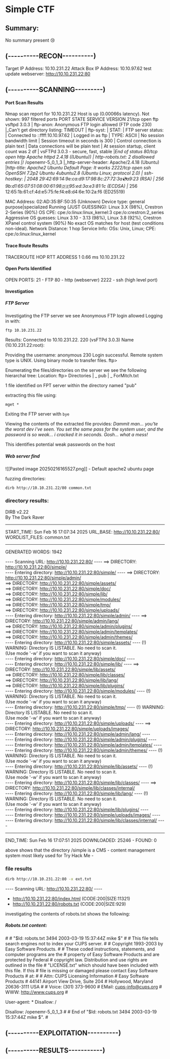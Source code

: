 
# Simple CTF 

## Summary:
No summary present 😢


## (----------RECON----------)
Target IP Address: 10.10.231.22
Attack Box IP Address: 10.10.97.62
test update
webserver: http://10.10.231.22:80

## (----------SCANNING---------)

#### Port Scan Results
Nmap scan report for 10.10.231.22
Host is up (0.00066s latency).
Not shown: 997 filtered ports
PORT     STATE SERVICE VERSION
21/tcp   open  ftp     vsftpd 3.0.3
| ftp-anon: Anonymous FTP login allowed (FTP code 230)
|_Can't get directory listing: TIMEOUT
| ftp-syst: 
|   STAT: 
| FTP server status:
|      Connected to ::ffff:10.10.97.62
|      Logged in as ftp
|      TYPE: ASCII
|      No session bandwidth limit
|      Session timeout in seconds is 300
|      Control connection is plain text
|      Data connections will be plain text
|      At session startup, client count was 2 df
|      vsFTPd 3.0.3 - secure, fast, stable
|_End of status
80/tcp   open  http    Apache httpd 2.4.18 ((Ubuntu))
| http-robots.txt: 2 disallowed entries 
|_/ /openemr-5_0_1_3 
|_http-server-header: Apache/2.4.18 (Ubuntu)
|_http-title: Apache2 Ubuntu Default Page: It works
2222/tcp open  ssh     OpenSSH 7.2p2 Ubuntu 4ubuntu2.8 (Ubuntu Linux; protocol 2.0)
| ssh-hostkey: 
|   2048 29:42:69:14:9e:ca:d9:17:98:8c:27:72:3a:cd:a9:23 (RSA)
|   256 9b:d1:65:07:51:08:00:61:98:de:95:ed:3a:e3:81:1c (ECDSA)
|_  256 12:65:1b:61:cf:4d:e5:75:fe:f4:e8:d4:6e:10:2a:f6 (ED25519)

MAC Address: 02:AD:35:BF:50:35 (Unknown)
Device type: general purpose|specialized
Running (JUST GUESSING): Linux 3.X (98%), Crestron 2-Series (90%)
OS CPE: cpe:/o:linux:linux_kernel:3 cpe:/o:crestron:2_series
Aggressive OS guesses: Linux 3.10 - 3.13 (98%), Linux 3.8 (92%), Crestron XPanel control system (90%)
No exact OS matches for host (test conditions non-ideal).
Network Distance: 1 hop
Service Info: OSs: Unix, Linux; CPE: cpe:/o:linux:linux_kernel

#### Trace Route Results
TRACEROUTE
HOP RTT     ADDRESS
1   0.66 ms 10.10.231.22

#### Open Ports Identified 
OPEN PORTS: 
21 - FTP
80 - http (webserver)
2222 - ssh (high level port)

#### Investigation

##### FTP Server
Investigating the FTP server we see Anonymous FTP login allowed
Logging in with:
```plaintext
ftp 10.10.231.22
```
Results:
Connected to 10.10.231.22.
220 (vsFTPd 3.0.3)
Name (10.10.231.22:root):

Providing the username: anonymous
230 Login successful.
Remote system type is UNIX.
Using binary mode to transfer files.
ftp>

Enumerating the files/directories on the server we see the following hierarchal tree:
Location: ftp> 
Directories
| _ pub
   | _ ForMitch.txt
   
1 file identified on FPT server within the directory named "pub"

extracting this file using:
```plaintext
mget *
```

Exiting the FTP server with `bye`

Viewing the contents of the extracted file provides:
*Dammit man... you'te the worst dev i've seen. You set the same pass for the system user, and the password is so weak... i cracked it in seconds. Gosh... what a mess!*

This identifies potential weak passwords on the host 

##### Web server find
![[Pasted image 20250216165527.png]]
\- Default apache2 ubuntu page 

fuzzing directories:
```plaintext
dirb http://10.10.231.22/80 common.txt
```

### directory results: 

DIRB v2.22    
By The Dark Raver

-----------------

START_TIME: Sun Feb 16 17:07:34 2025
URL_BASE: http://10.10.231.22:80/
WORDLIST_FILES: common.txt

-----------------

GENERATED WORDS: 1942                                                          

---- Scanning URL: http://10.10.231.22:80/ ----
==> DIRECTORY: http://10.10.231.22:80/simple/                                       
---- Entering directory: http://10.10.231.22:80/simple/ ----
==> DIRECTORY: http://10.10.231.22:80/simple/admin/                            
==> DIRECTORY: http://10.10.231.22:80/simple/assets/                           
==> DIRECTORY: http://10.10.231.22:80/simple/doc/                              
==> DIRECTORY: http://10.10.231.22:80/simple/lib/                              
==> DIRECTORY: http://10.10.231.22:80/simple/modules/                          
==> DIRECTORY: http://10.10.231.22:80/simple/tmp/                              
==> DIRECTORY: http://10.10.231.22:80/simple/uploads/                               
---- Entering directory: http://10.10.231.22:80/simple/admin/ ----
==> DIRECTORY: http://10.10.231.22:80/simple/admin/lang/                       
==> DIRECTORY: http://10.10.231.22:80/simple/admin/plugins/                    
==> DIRECTORY: http://10.10.231.22:80/simple/admin/templates/                  
==> DIRECTORY: http://10.10.231.22:80/simple/admin/themes/                        
---- Entering directory: http://10.10.231.22:80/simple/assets/ ----
(!) WARNING: Directory IS LISTABLE. No need to scan it.                        
    (Use mode '-w' if you want to scan it anyway)     
---- Entering directory: http://10.10.231.22:80/simple/doc/ ----    
---- Entering directory: http://10.10.231.22:80/simple/lib/ ----
==> DIRECTORY: http://10.10.231.22:80/simple/lib/assets/                       
==> DIRECTORY: http://10.10.231.22:80/simple/lib/classes/                      
==> DIRECTORY: http://10.10.231.22:80/simple/lib/lang/                         
==> DIRECTORY: http://10.10.231.22:80/simple/lib/plugins/                           
---- Entering directory: http://10.10.231.22:80/simple/modules/ ----
(!) WARNING: Directory IS LISTABLE. No need to scan it.                        
    (Use mode '-w' if you want to scan it anyway)     
---- Entering directory: http://10.10.231.22:80/simple/tmp/ ----
(!) WARNING: Directory IS LISTABLE. No need to scan it.                        
    (Use mode '-w' if you want to scan it anyway)     
---- Entering directory: http://10.10.231.22:80/simple/uploads/ ----
==> DIRECTORY: http://10.10.231.22:80/simple/uploads/images/                        
---- Entering directory: http://10.10.231.22:80/simple/admin/lang/ ----     
---- Entering directory: http://10.10.231.22:80/simple/admin/plugins/ ----     
---- Entering directory: http://10.10.231.22:80/simple/admin/templates/ ----     
---- Entering directory: http://10.10.231.22:80/simple/admin/themes/ ----
(!) WARNING: Directory IS LISTABLE. No need to scan it.                        
    (Use mode '-w' if you want to scan it anyway)   
---- Entering directory: http://10.10.231.22:80/simple/lib/assets/ ----
(!) WARNING: Directory IS LISTABLE. No need to scan it.                        
    (Use mode '-w' if you want to scan it anyway)    
---- Entering directory: http://10.10.231.22:80/simple/lib/classes/ ----
==> DIRECTORY: http://10.10.231.22:80/simple/lib/classes/internal/                
---- Entering directory: http://10.10.231.22:80/simple/lib/lang/ ----
(!) WARNING: Directory IS LISTABLE. No need to scan it.                        
    (Use mode '-w' if you want to scan it anyway)    
---- Entering directory: http://10.10.231.22:80/simple/lib/plugins/ ----    
---- Entering directory: http://10.10.231.22:80/simple/uploads/images/ ----    
---- Entering directory: http://10.10.231.22:80/simple/lib/classes/internal/ ----

-----------------
END_TIME: Sun Feb 16 17:07:51 2025
DOWNLOADED: 25246 - FOUND: 0

above shows that the directory /simple is a CMS - content management system 
most likely used for Try Hack Me - 

### file results

```bash
dirb http://10.10.231.22:80 -x ext.txt
```

---- Scanning URL: http://10.10.231.22:80/ ----
+ http://10.10.231.22:80/index.html (CODE:200|SIZE:11321)                                           
+ http://10.10.231.22:80/robots.txt (CODE:200|SIZE:929)          

investigating the contents of robots.txt shows the following:

##### Robots.txt content:
\#
\# "$Id: robots.txt 3494 2003-03-19 15:37:44Z mike $"
\#
\#   This file tells search engines not to index your CUPS server.
\#
\#   Copyright 1993-2003 by Easy Software Products.
\#
\#   These coded instructions, statements, and computer programs are the
\#   property of Easy Software Products and are protected by Federal
\#   copyright law.  Distribution and use rights are outlined in the file
\#   "LICENSE.txt" which should have been included with this file.  If this
\#   file is missing or damaged please contact Easy Software Products
\#   at:
\#
\#       Attn: CUPS Licensing Information
\#       Easy Software Products
\#       44141 Airport View Drive, Suite 204
\#       Hollywood, Maryland 20636-3111 USA
\#
\#       Voice: (301) 373-9600
\#       EMail: cups-info@cups.org
\#         WWW: http://www.cups.org
\#

User-agent: *
Disallow: /


Disallow: /openemr-5_0_1_3 
\#
\# End of "$Id: robots.txt 3494 2003-03-19 15:37:44Z mike $".
\#






## (----------EXPLOITATION----------)


## (----------RESULTS-----------)